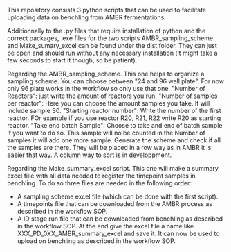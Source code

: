 This repository consists 3 python scripts that can be used to facilitate uploading data on benchling from AMBR fermentations. 

Additionnally to the .py files that require installation of python and the correct packages, .exe files for the two scripts AMBR_sampling_scheme and Make_sumary_excel can be found under the dist folder. They can just be open and should run without any necessary installation (it might take a few seconds to start it though, so be patient). 

Regarding the AMBR_sampling_scheme. This one helps to organize a sampling scheme. You can choose between "24 and 96 well plate". For now only 96 plate works in the workflow so only use that one. 
"Number of Reactors": just write the amount of reactors you run.
"Number of samples per reactor": Here you can choose the amount samples you take. It will include sample S0.
"Starting reactor number": Write the number of the first reactor. FOr example if you use reactor R20, R21, R22 write R20 as starting reactor.
"Take end batch Sample": Choose to take and end of batch sample if you want to do so. This sample will no be counted in the Number of samples it will add one more sample.
Generate the scheme and check if all the samples are there. They will be placed in a row way as in AMBR it is easier that way. A column way to sort is in developpment.

Regarding the Make_summary_excel script. This one will make a summary excel fille with all data needed to register the timepoint samples in benchling. To do so three files are needed in the following order:
- A sampling scheme excel file (which can be done with the first script). 
- A timepoints file that can be downloaded from the AMBR process as described in the workflow SOP.
- A ID stage run file that can be downloaded from benchling as described in the workflow SOP. 
At the end give the excel file a name like XXX_PD_0XX_AMBR_summary_excel and save it. It can now be used to upload on benchling as described in the workflow SOP. 
